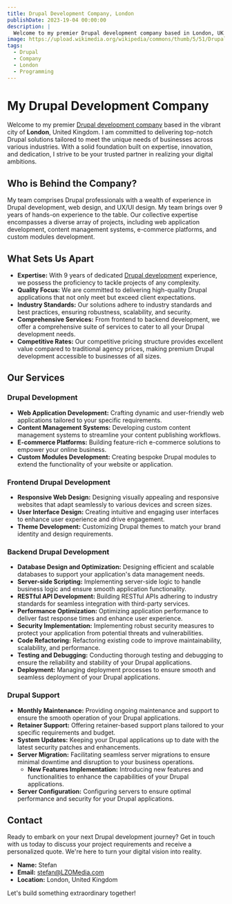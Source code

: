 ```yaml
---
title: Drupal Development Company, London
publishDate: 2023-19-04 00:00:00
description: |
  Welcome to my premier Drupal development company based in London, UK. I specialize in delivering top-notch Drupal solutions tailored to meet the unique needs of businesses across various industries.
image: https://upload.wikimedia.org/wikipedia/commons/thumb/5/51/Drupal_logo_-_gray.png/640px-Drupal_logo_-_gray.png
tags:
  - Drupal
  - Company
  - London
  - Programming
---
```

# My Drupal Development Company

Welcome to my premier [Drupal development company](https://lzomedia.com) based in the vibrant city of **London**,
United Kingdom.
I am committed
to delivering top-notch Drupal solutions tailored to meet the unique needs of businesses across various industries.
With a solid foundation built on expertise, innovation, and dedication,
I strive to be your trusted partner in realizing your digital ambitions.

## Who is Behind the Company?

My team comprises Drupal professionals with a wealth of experience in Drupal development,
web design, and UX/UI design.
My team brings over 9 years of hands-on experience to the table.
Our collective expertise encompasses a diverse array of projects,
including web application development, content management systems, e-commerce platforms, and custom modules development.

## What Sets Us Apart

- **Expertise:** With 9 years of dedicated [Drupal development](https://lzomedia.com) experience, we possess the proficiency to tackle projects of any complexity.
- **Quality Focus:** We are committed to delivering high-quality Drupal applications that not only meet but exceed client expectations.
- **Industry Standards:** Our solutions adhere to industry standards and best practices, ensuring robustness, scalability, and security.
- **Comprehensive Services:** From frontend to backend development, we offer a comprehensive suite of services to cater to all your Drupal development needs.
- **Competitive Rates:** Our competitive pricing structure provides excellent value compared to traditional agency prices, making premium Drupal development accessible to businesses of all sizes.

## Our Services

### Drupal Development

- **Web Application Development:** Crafting dynamic and user-friendly web applications tailored to your specific requirements.
- **Content Management Systems:** Developing custom content management systems to streamline your content publishing workflows.
- **E-commerce Platforms:** Building feature-rich e-commerce solutions to empower your online business.
- **Custom Modules Development:** Creating bespoke Drupal modules to extend the functionality of your website or application.

### Frontend Drupal Development

- **Responsive Web Design:** Designing visually appealing and responsive websites that adapt seamlessly to various devices and screen sizes.
- **User Interface Design:** Creating intuitive and engaging user interfaces to enhance user experience and drive engagement.
- **Theme Development:** Customizing Drupal themes to match your brand identity and design requirements.

### Backend Drupal Development

- **Database Design and Optimization:** Designing efficient and scalable databases to support your application's data management needs.
- **Server-side Scripting:** Implementing server-side logic to handle business logic and ensure smooth application functionality.
- **RESTful API Development:** Building RESTful APIs adhering to industry standards for seamless integration with third-party services.
- **Performance Optimization:** Optimizing application performance to deliver fast response times and enhance user experience.
- **Security Implementation:** Implementing robust security measures to protect your application from potential threats and vulnerabilities.
- **Code Refactoring:** Refactoring existing code to improve maintainability, scalability, and performance.
- **Testing and Debugging:** Conducting thorough testing and debugging to ensure the reliability and stability of your Drupal applications.
- **Deployment:** Managing deployment processes to ensure smooth and seamless deployment of your Drupal applications.

### Drupal Support

- **Monthly Maintenance:** Providing ongoing maintenance and support to ensure the smooth operation of your Drupal applications.
- **Retainer Support:** Offering retainer-based support plans tailored to your specific requirements and budget.
- **System Updates:** Keeping your Drupal applications up to date with the latest security patches and enhancements.
- **Server Migration:** Facilitating seamless server migrations to ensure minimal downtime and disruption to your business operations.
  - **New Features Implementation:** Introducing new features and functionalities to enhance the capabilities of your Drupal applications.
- **Server Configuration:** Configuring servers to ensure optimal performance and security for your Drupal applications.

## Contact

Ready to embark on your next Drupal development journey?
Get in touch with us today to discuss your project requirements and receive a personalized quote.
We're here to turn your digital vision into reality.

- **Name:** Stefan
- **Email:** stefan@LZOMedia.com
- **Location:** London, United Kingdom

Let's build something extraordinary together!
